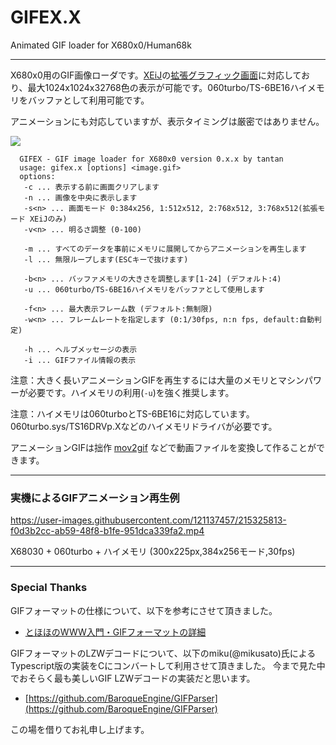 # GIFEX.X

Animated GIF loader for X680x0/Human68k

---

X680x0用のGIF画像ローダです。[XEiJ](https://stdkmd.net/xeij/)の[拡張グラフィック画面](https://stdkmd.net/xeij/feature.htm#extendedgraphic)に対応しており、最大1024x1024x32768色の表示が可能です。060turbo/TS-6BE16ハイメモリをバッファとして利用可能です。

アニメーションにも対応していますが、表示タイミングは厳密ではありません。

![](https://github.com/tantanGH/distribution/raw/main/images/gif_demo1.gif)


      GIFEX - GIF image loader for X680x0 version 0.x.x by tantan
      usage: gifex.x [options] <image.gif>
      options:
       -c ... 表示する前に画面クリアします
       -n ... 画像を中央に表示します
       -s<n> ... 画面モード 0:384x256, 1:512x512, 2:768x512, 3:768x512(拡張モード XEiJのみ)
       -v<n> ... 明るさ調整 (0-100)

       -m ... すべてのデータを事前にメモリに展開してからアニメーションを再生します
       -l ... 無限ループします(ESCキーで抜けます)

       -b<n> ... バッファメモリの大きさを調整します[1-24] (デフォルト:4)
       -u ... 060turbo/TS-6BE16ハイメモリをバッファとして使用します

       -f<n> ... 最大表示フレーム数 (デフォルト:無制限)
       -w<n> ... フレームレートを指定します (0:1/30fps, n:n fps, default:自動判定)

       -h ... ヘルプメッセージの表示
       -i ... GIFファイル情報の表示

注意：大きく長いアニメーションGIFを再生するには大量のメモリとマシンパワーが必要です。ハイメモリの利用(`-u`)を強く推奨します。

注意：ハイメモリは060turboとTS-6BE16に対応しています。060turbo.sys/TS16DRVp.Xなどのハイメモリドライバが必要です。

アニメーションGIFは拙作 [mov2gif](https://github.com/tantanGH/mov2gif/) などで動画ファイルを変換して作ることができます。
    
---

### 実機によるGIFアニメーション再生例

https://user-images.githubusercontent.com/121137457/215325813-f0d3b2cc-ab59-48f8-b1fe-951dca339fa2.mp4

X68030 + 060turbo + ハイメモリ (300x225px,384x256モード,30fps)

---

### Special Thanks

GIFフォーマットの仕様について、以下を参考にさせて頂きました。

* [とほほのWWW入門・GIFフォーマットの詳細](https://www.tohoho-web.com/wwwgif.htm)

GIFフォーマットのLZWデコードについて、以下のmiku(@mikusato)氏によるTypescript版の実装をCにコンバートして利用させて頂きました。
今まで見た中でおそらく最も美しいGIF LZWデコードの実装だと思います。

* [https://github.com/BaroqueEngine/GIFParser](https://github.com/BaroqueEngine/GIFParser)

この場を借りてお礼申し上げます。
